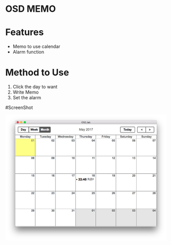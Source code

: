 # OSD MEMO

# Features

- Memo to use calendar
- Alarm function

# Method to Use

1. Click the day to want
2. Write Memo
3. Set the alarm

#ScreenShot

![main](main.png)
